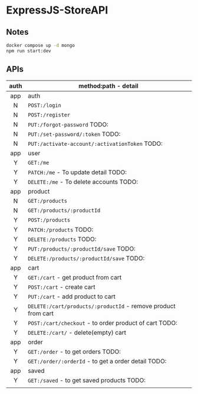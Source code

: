 # ExpressJS-StoreAPI

## Notes

```sh
docker compose up -d mongo
npm run start:dev
```

## APIs

| auth | method:path - detail                                          |
| :--: | ------------------------------------------------------------- |
| app  | auth                                                          |
|  N   | `POST:/login`                                                 |
|  N   | `POST:/register`                                              |
|  N   | `PUT:/forgot-password` TODO:                                  |
|  N   | `PUT:/set-password/:token` TODO:                              |
|  N   | `PUT:/activate-account/:activationToken` TODO:                |
| app  | user                                                          |
|  Y   | `GET:/me`                                                     |
|  Y   | `PATCH:/me` - To update detail TODO:                          |
|  Y   | `DELETE:/me` - To delete accounts TODO:                       |
| app  | product                                                       |
|  N   | `GET:/products`                                               |
|  N   | `GET:/products/:productId`                                    |
|  Y   | `POST:/products`                                              |
|  Y   | `PATCH:/products` TODO:                                       |
|  Y   | `DELETE:/products` TODO:                                      |
|  Y   | `PUT:/products/:productId/save` TODO:                         |
|  Y   | `DELETE:/products/:productId/save` TODO:                      |
| app  | cart                                                          |
|  Y   | `GET:/cart` - get product from cart                           |
|  Y   | `POST:/cart` - create cart                                    |
|  Y   | `PUT:/cart` - add product to cart                             |
|  Y   | `DELETE:/cart/products/:productId` - remove product from cart |
|  Y   | `POST:/cart/checkout` - to order product of cart TODO:        |
|  Y   | `DELETE:/cart/` - delete(empty) cart                          |
| app  | order                                                         |
|  Y   | `GET:/order` - to get orders TODO:                            |
|  Y   | `GET:/order/:orderId` - to get a order detail TODO:           |
| app  | saved                                                         |
|  Y   | `GET:/saved` - to get saved products TODO:                    |
|      |                                                               |
